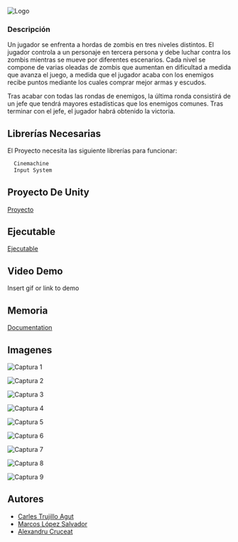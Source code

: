 
![Logo](https://img001.prntscr.com/file/img001/OTPZx7e9RDWp-JLHVl1Sgg.png)


### Descripción
Un jugador se enfrenta a hordas de zombis en tres niveles distintos. El jugador controla a un personaje en tercera persona y debe luchar contra los zombis mientras se mueve por diferentes escenarios. Cada nivel se compone de varias oleadas de zombis que aumentan en dificultad a medida que avanza el juego, a medida que el jugador acaba con los enemigos recibe puntos mediante los cuales comprar mejor armas y escudos.

Tras acabar con todas las rondas de enemigos, la última ronda consistirá de un jefe que tendrá mayores estadísticas que los enemigos comunes. Tras terminar con el jefe, el jugador habrá obtenido la victoria.




## Librerías Necesarias

El Proyecto necesita las siguiente librerías para funcionar:
```bash
  Cinemachine
  Input System
```
    
## Proyecto De Unity
[Proyecto]()
## Ejecutable
[Ejecutable]()
## Video Demo

Insert gif or link to demo


## Memoria

[Documentation](https://drive.google.com/file/d/1-6ucnfFKvgHhd_JKPOr_suFM_PlCqFya/view?usp=sharing)


## Imagenes

![Captura 1](https://i.gyazo.com/bf2481f718776a54c16041ab6b085c80.png)

![Captura 2](https://i.gyazo.com/3a9cbece4e94edc06c68ba19a0613d04.png)

![Captura 3](https://i.gyazo.com/thumb/1000/bcaaaf3d243c6c07088d4f5bf87b4345-png.jpg)

![Captura 4](https://i.gyazo.com/40b2109eec8e51d08d48ad02160e7f7c.png)

![Captura 5](https://i.gyazo.com/7a5fa58f73c51dfe68cf58f27d377884.png)

![Captura 6](https://i.gyazo.com/6e788d6f50ff6730c0bccec172dde126.png)

![Captura 7](https://i.gyazo.com/ff64ce9f2cf45129a0e2591bd2a9fd6e.png)

![Captura 8](https://i.gyazo.com/6665857733dc2b534d9bc6d26c67f84e.png)

![Captura 9](https://i.gyazo.com/thumb/1000/5f13f769a8219dcbec91f1daa0ea6d96-png.jpg)


## Autores

- [Carles Trujillo Agut](https://github.com/CarlesTrujillo)
- [Marcos López Salvador](https://github.com/MarcosLopez19)
- [Alexandru Cruceat](https://github.com/Ovhek)

